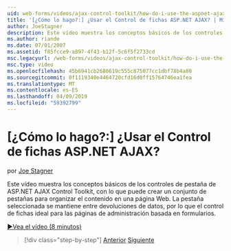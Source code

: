 ```yaml
---
uid: web-forms/videos/ajax-control-toolkit/how-do-i-use-the-aspnet-ajax-tabs-control
title: '[¿Cómo lo hago?:] ¿Usar el Control de fichas ASP.NET AJAX? | Microsoft Docs'
author: JoeStagner
description: Este vídeo muestra los conceptos básicos de los controles de pestaña de ASP.NET AJAX Control Toolkit, con lo que puede crear un conjunto de pestañas para organizar el contenido en...
ms.author: riande
ms.date: 07/01/2007
ms.assetid: f85fcce9-a897-4f43-b12f-5c6f5f2733cd
msc.legacyurl: /web-forms/videos/ajax-control-toolkit/how-do-i-use-the-aspnet-ajax-tabs-control
msc.type: video
ms.openlocfilehash: 45b6941cb2680619c555c875077cc1dbf78b4a80
ms.sourcegitcommit: 0f1119340e4464720cfd16d0ff15764746ea1fea
ms.translationtype: MT
ms.contentlocale: es-ES
ms.lasthandoff: 04/09/2019
ms.locfileid: "59392799"
---
```

# <a name="how-do-i-use-the-aspnet-ajax-tabs-control"></a>[¿Cómo lo hago?:] ¿Usar el Control de fichas ASP.NET AJAX?

por [Joe Stagner](https://github.com/JoeStagner)

Este vídeo muestra los conceptos básicos de los controles de pestaña de ASP.NET AJAX Control Toolkit, con lo que puede crear un conjunto de pestañas para organizar el contenido en una página Web. La pestaña seleccionada se mantiene entre devoluciones de datos, por lo que el control de fichas ideal para las páginas de administración basada en formularios.

[&#9654;Vea el vídeo (8 minutos)](https://channel9.msdn.com/Blogs/ASP-NET-Site-Videos/how-do-i-use-the-aspnet-ajax-tabs-control)

> [!div class="step-by-step"]
> [Anterior](how-do-i-use-the-aspnet-ajax-resizablecontrol-extender.md)
> [Siguiente](how-do-i-use-the-aspnet-ajax-slideshow-extender.md)
